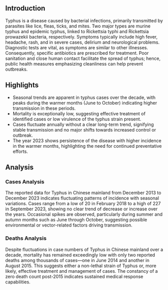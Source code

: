## Introduction

Typhus is a disease caused by bacterial infections, primarily transmitted by parasites like lice, fleas, ticks, and mites. Two major types are murine typhus and epidemic typhus, linked to Rickettsia typhi and Rickettsia prowazekii bacteria, respectively. Symptoms typically include high fever, headache, rash, and in severe cases, delirium and neurological problems. Diagnostic tests are vital, as symptoms are similar to other illnesses. Consequently, specific antibiotics are prescribed for treatment. Poor sanitation and close human contact facilitate the spread of typhus; hence, public health measures emphasizing cleanliness can help prevent outbreaks.

## Highlights

- Seasonal trends are apparent in typhus cases over the decade, with peaks during the warmer months (June to October) indicating higher transmission in these periods. <br/>
- Mortality is exceptionally low, suggesting effective treatment of identified cases or low virulence of the typhus strain present. <br/>
- Cases fluctuate annually without a clear long-term trend, signifying stable transmission and no major shifts towards increased control or outbreak. <br/>
- The year 2023 shows persistence of the disease with higher incidence in the warmer months, highlighting the need for continued preventative efforts. <br/>

## Analysis

### Cases Analysis
The reported data for Typhus in Chinese mainland from December 2013 to December 2023 indicates fluctuating patterns of incidence with seasonal variations. Cases range from a low of 20 in February 2018 to a high of 227 in September 2023, showing no clear trend of decrease or increase over the years. Occasional spikes are observed, particularly during summer and autumn months such as June through October, suggesting possible environmental or vector-related factors driving transmission.

### Deaths Analysis
Despite fluctuations in case numbers of Typhus in Chinese mainland over a decade, mortality has remained exceedingly low with only two reported deaths among thousands of cases—one in June 2014 and another in August 2015. This suggests either a non-lethal strain of Typhus or, more likely, effective treatment and management of cases. The constancy of a zero death count post-2015 indicates sustained medical response capabilities.
